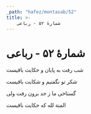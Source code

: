 ```yaml
---
_path: "hafez/montasab/52"
title: >-
    شمارهٔ ۵۲ - رباعی
---
```

# شمارهٔ ۵۲ - رباعی

<div class="b" id="bn1"><div class="m1"><p>شب رفت به پایان و حکایت باقیست</p></div>
<div class="m2"><p>شکر تو نگفتیم و شکایت باقیست</p></div></div>
<div class="b" id="bn2"><div class="m1"><p>گستاخی ما ز حد برون رفت ولی</p></div>
<div class="m2"><p>المنة لله که حکایت باقیست</p></div></div>
